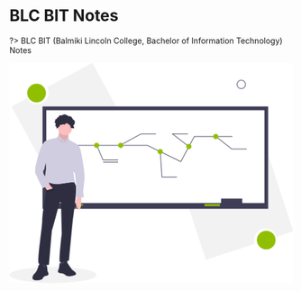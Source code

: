 # BLC BIT Notes

?> BLC BIT (Balmiki Lincoln College, Bachelor of Information Technology) Notes

![dash_cover](_media/professor.svg)
